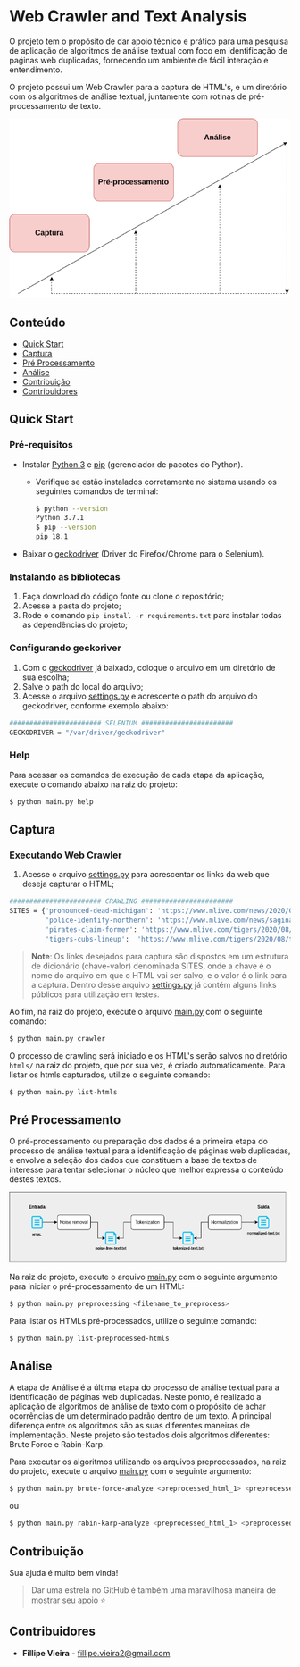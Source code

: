 # Web Crawler and Text Analysis

O projeto tem o propósito de dar apoio técnico e prático para uma pesquisa de aplicação de algoritmos de análise textual com foco em identificação de 
paǵinas web duplicadas, fornecendo um ambiente de fácil interação e entendimento.

O projeto possui um Web Crawler para a captura de HTML's, e um diretório com os algoritmos de análise textual, juntamente com rotinas de pré-processamento de texto.

<p align="center"><img src="docs/image/general_pipeline.png"></p>

## Conteúdo

- [Quick Start](#quick-start)
- [Captura](#web-crawler)
- [Pré Processamento](#pre-process)
- [Análise](#text-analysis)
- [Contribuição](#contributing)
- [Contribuidores](#contributors)

## <a name="quick-start"></a>Quick Start

### Pré-requisitos

 - Instalar [Python 3](https://www.python.org/downloads/) e [pip](https://pip.pypa.io/en/stable/installing/) (gerenciador de pacotes do Python).
    - Verifique se estão instalados corretamente no sistema usando os seguintes comandos de terminal:
    
        ```bash
        $ python --version
        Python 3.7.1
        $ pip --version 
        pip 18.1 
        ```
 - Baixar o [geckodriver](https://github.com/mozilla/geckodriver/releases) (Driver do Firefox/Chrome para o Selenium).

### Instalando as bibliotecas

1. Faça download do código fonte ou clone o repositório;
2. Acesse a pasta do projeto;
3. Rode o comando `pip install -r requirements.txt` para instalar todas as dependências do projeto; 

### Configurando geckoriver
1. Com o [geckodriver](https://github.com/mozilla/geckodriver/releases) já baixado, coloque o arquivo em um diretório de sua escolha;
2. Salve o path do local do arquivo;
2. Acesse o arquivo [settings.py](settings.py) e acrescente o path do arquivo do geckodriver, conforme exemplo abaixo:
```bash
####################### SELENIUM #######################
GECKODRIVER = "/var/driver/geckodriver"
```

### Help

Para acessar os comandos de execução de cada etapa da aplicação, execute o comando abaixo na raiz do projeto:
```bash
$ python main.py help
```

## <a name="web-crawler"></a>Captura

### Executando Web Crawler

1. Acesse o arquivo [settings.py](settings.py) para acrescentar os links da web que deseja capturar o HTML;
```bash
####################### CRAWLING #######################
SITES = {'pronounced-dead-michigan': 'https://www.mlive.com/news/2020/08/pronounced-dead-michigan-woman-found-alive-at-funeral-home.html',
         'police-identify-northern': 'https://www.mlive.com/news/saginaw-bay-city/2020/08/police-identify-northern-michigan-woman-whose-burned-body-was-found-in-bay-county.html',
         'pirates-claim-former': 'https://www.mlive.com/tigers/2020/08/pirates-claim-former-tigers-pitcher-off-waivers.html',
         'tigers-cubs-lineup':  'https://www.mlive.com/tigers/2020/08/tigers-cubs-lineup-schoop-returns-candelario-remains-in-the-clean-up-spot.html'}
```
> **Note**: Os links desejados para captura são dispostos em um estrutura de dicionário (chave-valor) denominada SITES, onde a chave é o nome do arquivo em que o HTML vai ser salvo, e o valor é o link para a captura.
> Dentro desse arquivo [settings.py](settings.py) já contém alguns links públicos para utilização em testes. 

Ao fim, na raiz do projeto, execute o arquivo [main.py](main.py) com o seguinte comando:
```bash
$ python main.py crawler
```

O processo de crawling será iniciado e os HTML's serão salvos no diretório `htmls/` na raiz do projeto, que por sua vez, é criado automaticamente.
Para listar os htmls capturados, utilize o seguinte comando:
```bash
$ python main.py list-htmls
```

## <a name="pre-process"></a>Pré Processamento

O pré-processamento ou preparação dos dados é a primeira etapa do
processo de análise textual para a identificação de páginas web duplicadas, e
envolve a seleção dos dados que constituem a base de textos de interesse para
tentar selecionar o núcleo que melhor expressa o conteúdo destes textos.

<p align="center"><img src="docs/image/preprocessing_pipeline.png"></p>

Na raiz do projeto, execute o arquivo [main.py](main.py) com o seguinte argumento para iniciar o pré-processamento de um 
HTML:
```bash
$ python main.py preprocessing <filename_to_preprocess>
```

Para listar os HTMLs pré-processados, utilize o seguinte comando:
```bash
$ python main.py list-preprocessed-htmls
```

## <a name="text-analysis"></a>Análise

A etapa de Análise é a última etapa do processo de análise textual para a
identificação de páginas web duplicadas. Neste ponto, é realizado a aplicação de
algoritmos de análise de texto com o propósito de achar ocorrências de um
determinado padrão dentro de um texto.
A principal diferença entre os algoritmos são as suas diferentes maneiras de
implementação. Neste projeto são testados dois algoritmos diferentes: ​ Brute Force
e Rabin-Karp.

Para executar os algoritmos utilizando os arquivos preprocessados, na raiz do projeto, execute o arquivo [main.py](main.py) com o seguinte argumento:
```bash
$ python main.py brute-force-analyze <preprocessed_html_1> <preprocessed_html_2>
```
ou
```bash
$ python main.py rabin-karp-analyze <preprocessed_html_1> <preprocessed_html_2>
```

## <a name="contributing"></a>Contribuição

Sua ajuda é muito bem vinda!

> Dar uma estrela no GitHub é também uma maravilhosa maneira de mostrar seu apoio :star:

## <a name="contributors"></a>Contribuidores

 - **Fillipe Vieira** - fillipe.vieira2@gmail.com